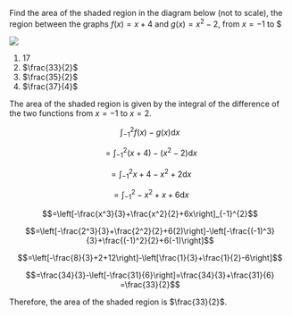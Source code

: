 <!-- Difficulty: [7, 8, 9] -->
<!-- Source: Leaving Cert 2023 Paper 1 Higher Level -->

<!-- Question -->

Find the area of the shaded region in the diagram below (not to scale), the region between the graphs $f(x)=x+4$ and $g(x)=x^2-2$, from $x=-1$ to $

![](image.png)

<!-- Choices -->

1. $17$
2. $\frac{33}{2}$ <!-- Correct -->
3. $\frac{35}{2}$
4. $\frac{37}{4}$

<!-- Solution -->

The area of the shaded region is given by the integral of the difference of the two functions from $x=-1$ to $x=2$.

$$\int_{-1}^{2}f(x)-g(x)\mathrm{d}x$$

$$=\int_{-1}^{2}(x+4)-(x^2-2)\mathrm{d}x$$

$$=\int_{-1}^{2}x+4-x^2+2\mathrm{d}x$$

$$=\int_{-1}^{2}-x^2+x+6\mathrm{d}x$$

$$=\left[-\frac{x^3}{3}+\frac{x^2}{2}+6x\right]_{-1}^{2}$$

$$=\left[-\frac{2^3}{3}+\frac{2^2}{2}+6(2)\right]-\left[-\frac{(-1)^3}{3}+\frac{(-1)^2}{2}+6(-1)\right]$$

$$=\left[-\frac{8}{3}+2+12\right]-\left[\frac{1}{3}+\frac{1}{2}-6\right]$$

$$=\frac{34}{3}-\left[-\frac{31}{6}\right]=\frac{34}{3}+\frac{31}{6} =\frac{33}{2}$$

Therefore, the area of the shaded region is $\frac{33}{2}$.